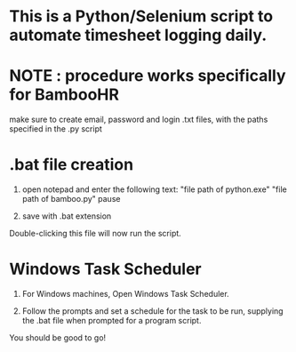 # This is a Python/Selenium script to automate timesheet logging daily.

# NOTE : procedure works specifically for BambooHR

make sure to create email, password and login .txt files, with the paths specified in the .py script

# .bat file creation

1) open notepad and enter the following text:
"file path of python.exe" "file path of bamboo.py" pause

2) save with .bat extension

Double-clicking this file will now run the script.

# Windows Task Scheduler

1) For Windows machines, Open Windows Task Scheduler.

2) Follow the prompts and set a schedule for the task to be run, supplying the .bat file when prompted for a program script.

You should be good to go!
